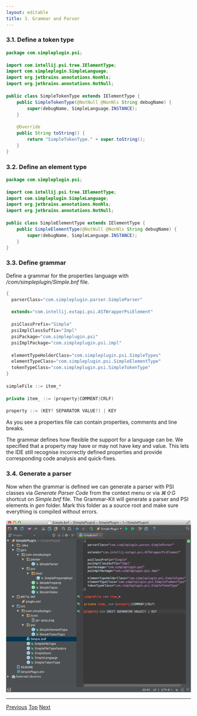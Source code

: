 ```yaml
---
layout: editable
title: 3. Grammar and Parser
---
```


### 3.1. Define a token type

```java
package com.simpleplugin.psi;

import com.intellij.psi.tree.IElementType;
import com.simpleplugin.SimpleLanguage;
import org.jetbrains.annotations.NonNls;
import org.jetbrains.annotations.NotNull;

public class SimpleTokenType extends IElementType {
    public SimpleTokenType(@NotNull @NonNls String debugName) {
        super(debugName, SimpleLanguage.INSTANCE);
    }

    @Override
    public String toString() {
        return "SimpleTokenType." + super.toString();
    }
}
```

### 3.2. Define an element type

```java
package com.simpleplugin.psi;

import com.intellij.psi.tree.IElementType;
import com.simpleplugin.SimpleLanguage;
import org.jetbrains.annotations.NonNls;
import org.jetbrains.annotations.NotNull;

public class SimpleElementType extends IElementType {
    public SimpleElementType(@NotNull @NonNls String debugName) {
        super(debugName, SimpleLanguage.INSTANCE);
    }
}
```

### 3.3. Define grammar

Define a grammar for the properties language with */com/simpleplugin/Simple.bnf* file.

```java
{
  parserClass="com.simpleplugin.parser.SimpleParser"

  extends="com.intellij.extapi.psi.ASTWrapperPsiElement"

  psiClassPrefix="Simple"
  psiImplClassSuffix="Impl"
  psiPackage="com.simpleplugin.psi"
  psiImplPackage="com.simpleplugin.psi.impl"

  elementTypeHolderClass="com.simpleplugin.psi.SimpleTypes"
  elementTypeClass="com.simpleplugin.psi.SimpleElementType"
  tokenTypeClass="com.simpleplugin.psi.SimpleTokenType"
}

simpleFile ::= item_*

private item_ ::= (property|COMMENT|CRLF)

property ::= (KEY? SEPARATOR VALUE?) | KEY
```

As you see a properties file can contain properties, comments and line breaks.

The grammar defines how flexible the support for a language can be.
We specified that a property may have or may not have key and value.
This lets the IDE still recognise incorrectly defined properties and provide corresponding code analysis and quick-fixes.

### 3.4. Generate a parser

Now when the grammar is defined we can generate a parser with PSI classes via *Generate Parser Code* from the context menu or via *⌘⇧G* shortcut on *Simple.bnf* file.
The Grammar-Kit will generate a parser and PSI elements in *gen* folder.
Mark this folder as a source root and make sure everything is compiled without errors.

![Parser](img/generated_parser.png)

-------
[Previous](language_and_filetype.html)
[Top](../custom_language_support_tutorial.html)
[Next](lexer_and_parser_definition.html)



